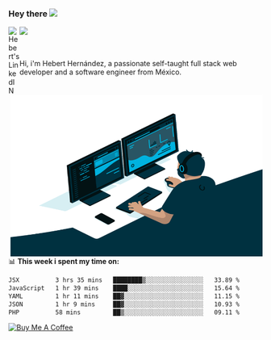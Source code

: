 ### Hey there <img src="https://media.giphy.com/media/hvRJCLFzcasrR4ia7z/giphy.gif" width="25px">
<a href="https://www.linkedin.com/in/evertcode/" target="_blank">
  <img align="left" alt="Hebert's LinkedIN" width="22px" src="https://raw.githubusercontent.com/peterthehan/peterthehan/master/assets/linkedin.svg" />
</a>

![](https://visitor-badge.glitch.me/badge?page_id=evertcode.evertcode)

<br />

Hi, i'm Hebert Hernández, a passionate self-taught full stack web developer and a software engineer from México.

<img align="right" alt="GIF" src="https://github.com/evertcode/evertcode/blob/master/code.gif?raw=true" width="500" height="320" />

📊 **This week i spent my time on:**

<!--START_SECTION:waka-->
```text
JSX          3 hrs 35 mins   ████████▒░░░░░░░░░░░░░░░░   33.89 % 
JavaScript   1 hr 39 mins    ████░░░░░░░░░░░░░░░░░░░░░   15.64 % 
YAML         1 hr 11 mins    ██▓░░░░░░░░░░░░░░░░░░░░░░   11.15 % 
JSON         1 hr 9 mins     ██▓░░░░░░░░░░░░░░░░░░░░░░   10.93 % 
PHP          58 mins         ██▒░░░░░░░░░░░░░░░░░░░░░░   09.11 % 
```
<!--END_SECTION:waka-->

<a href="https://www.buymeacoffee.com/evertcode" target="_blank"><img src="https://cdn.buymeacoffee.com/buttons/v2/default-red.png" alt="Buy Me A Coffee" width="150" ></a>

